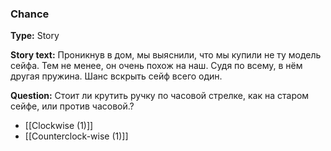 ### Chance
**Type:** Story

**Story text:** Проникнув в дом, мы выяснили, что мы купили не ту модель сейфа. Тем не менее, он очень похож на наш. Судя по всему, в нём другая пружина. Шанс вскрыть сейф всего один.

**Question:** Стоит ли крутить ручку по часовой стрелке, как на старом сейфе, или против часовой.?

- [[Сlockwise (1)]]
- [[Counterclock-wise (1)]]